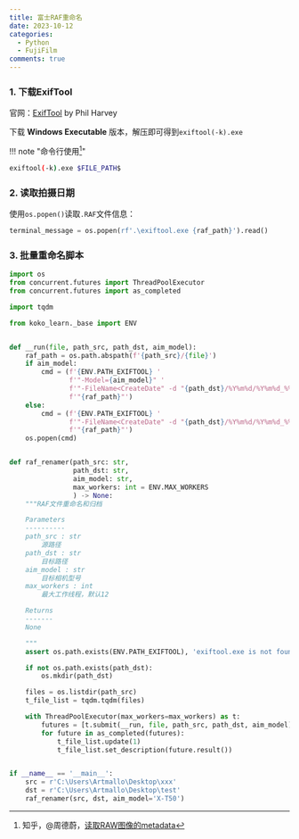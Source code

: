 ```yaml
---
title: 富士RAF重命名
date: 2023-10-12
categories:
  - Python
  - FujiFilm
comments: true
---
```


<!-- more -->

### 1. 下载ExifTool

官网：[ExifTool](https://exiftool.org/)  by Phil Harvey

下载 __Windows Executable__ 版本，解压即可得到`exiftool(-k).exe` 

!!! note "命令行使用[^1]"

```bash
exiftool(-k).exe $FILE_PATH$
```

### 2. 读取拍摄日期 

使用`os.popen()`读取`.RAF`文件信息：

```python
terminal_message = os.popen(rf'.\exiftool.exe {raf_path}').read()
```

### 3. 批量重命名脚本

```python
import os
from concurrent.futures import ThreadPoolExecutor
from concurrent.futures import as_completed

import tqdm

from koko_learn._base import ENV


def __run(file, path_src, path_dst, aim_model):
    raf_path = os.path.abspath(f'{path_src}/{file}')
    if aim_model:
        cmd = (f'{ENV.PATH_EXIFTOOL} '
               f'"-Model={aim_model}" '
               f'"-FileName<CreateDate" -d "{path_dst}/%Y%m%d/%Y%m%d_%%f.%%e" '
               f'"{raf_path}"')
    else:
        cmd = (f'{ENV.PATH_EXIFTOOL} '
               f'"-FileName<CreateDate" -d "{path_dst}/%Y%m%d/%Y%m%d_%%f.%%e" '
               f'"{raf_path}"')
    os.popen(cmd)


def raf_renamer(path_src: str,
                path_dst: str,
                aim_model: str,
                max_workers: int = ENV.MAX_WORKERS
                ) -> None:
    """RAF文件重命名和归档

    Parameters
    ----------
    path_src : str
        源路径
    path_dst : str
        目标路径
    aim_model : str
        目标相机型号
    max_workers : int
        最大工作线程，默认12

    Returns
    -------
    None

    """
    assert os.path.exists(ENV.PATH_EXIFTOOL), 'exiftool.exe is not found'

    if not os.path.exists(path_dst):
        os.mkdir(path_dst)

    files = os.listdir(path_src)
    t_file_list = tqdm.tqdm(files)

    with ThreadPoolExecutor(max_workers=max_workers) as t:
        futures = [t.submit(__run, file, path_src, path_dst, aim_model) for file in files if file != 'Desktop.ini']
        for future in as_completed(futures):
            t_file_list.update(1)
            t_file_list.set_description(future.result())


if __name__ == '__main__':
    src = r'C:\Users\Artmallo\Desktop\xxx'
    dst = r'C:\Users\Artmallo\Desktop\test'
    raf_renamer(src, dst, aim_model='X-T50')
```

[^1]: 知乎，@周德蔚，[读取RAW图像的metadata](https://zhuanlan.zhihu.com/p/439149723)
